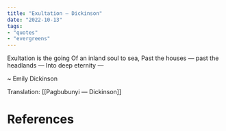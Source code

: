 ```yaml
---
title: "Exultation — Dickinson"
date: "2022-10-13"
tags:
- "quotes"
- "evergreens"
---
```


Exultation is the going
Of an inland soul to sea,
Past the houses — past the headlands —
Into deep eternity —

~ Emily Dickinson

Translation: [[Pagbubunyi — Dickinson]]

# References